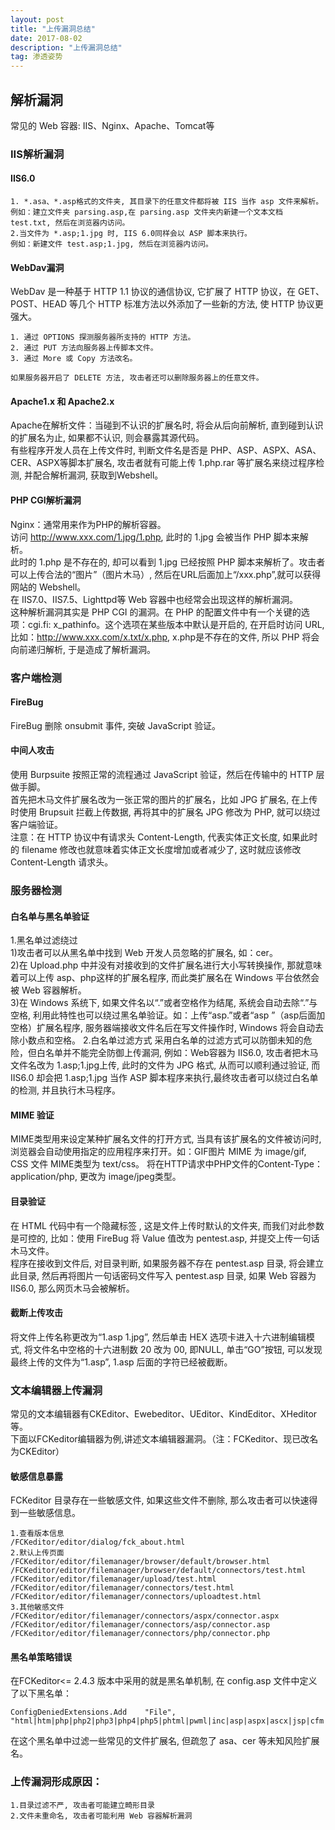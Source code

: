 ```yaml
---
layout: post
title: "上传漏洞总结"
date: 2017-08-02
description: "上传漏洞总结"
tag: 渗透姿势
---
```

## 解析漏洞
常见的 Web 容器: IIS、Nginx、Apache、Tomcat等
### IIS解析漏洞
#### IIS6.0
```
1. *.asa、*.asp格式的文件夹, 其目录下的任意文件都将被 IIS 当作 asp 文件来解析。
例如：建立文件夹 parsing.asp,在 parsing.asp 文件夹内新建一个文本文档 test.txt, 然后在浏览器内访问。
2.当文件为 *.asp;1.jpg 时, IIS 6.0同样会以 ASP 脚本来执行。
例如：新建文件 test.asp;1.jpg, 然后在浏览器内访问。
```
#### WebDav漏洞
WebDav 是一种基于 HTTP 1.1 协议的通信协议, 它扩展了 HTTP 协议，在 GET、POST、HEAD 等几个 HTTP 标准方法以外添加了一些新的方法, 使 HTTP 协议更强大。
```
1. 通过 OPTIONS 探测服务器所支持的 HTTP 方法。
2. 通过 PUT 方法向服务器上传脚本文件。
3. 通过 More 或 Copy 方法改名。

如果服务器开启了 DELETE 方法, 攻击者还可以删除服务器上的任意文件。
```
#### Apache1.x 和 Apache2.x
Apache在解析文件：当碰到不认识的扩展名时, 将会从后向前解析, 直到碰到认识的扩展名为止, 如果都不认识, 则会暴露其源代码。<br>
有些程序开发人员在上传文件时, 判断文件名是否是 PHP、ASP、ASPX、ASA、CER、ASPX等脚本扩展名, 攻击者就有可能上传 1.php.rar 等扩展名来绕过程序检测, 并配合解析漏洞, 获取到Webshell。
#### PHP CGI解析漏洞
Nginx：通常用来作为PHP的解析容器。<br>
访问 http://www.xxx.com/1.jpg/1.php, 此时的 1.jpg 会被当作 PHP 脚本来解析。<br>
此时的 1.php 是不存在的, 却可以看到 1.jpg 已经按照 PHP 脚本来解析了。攻击者可以上传合法的“图片”（图片木马）, 然后在URL后面加上“/xxx.php”,就可以获得网站的 Webshell。<br>
在 IIS7.0、IIS7.5、Lighttpd等 Web 容器中也经常会出现这样的解析漏洞。<br>
这种解析漏洞其实是 PHP CGI 的漏洞。在 PHP 的配置文件中有一个关键的选项：cgi.fi: x_pathinfo。这个选项在某些版本中默认是开启的, 在开启时访问 URL, 比如：http://www.xxx.com/x.txt/x.php, x.php是不存在的文件, 所以 PHP 将会向前递归解析, 于是造成了解析漏洞。
### 客户端检测
#### FireBug
FireBug 删除 onsubmit 事件, 突破 JavaScript 验证。
#### 中间人攻击
使用 Burpsuite 按照正常的流程通过 JavaScript 验证，然后在传输中的 HTTP 层做手脚。<br>
首先把木马文件扩展名改为一张正常的图片的扩展名，比如 JPG 扩展名, 在上传时使用 Brupsuit 拦截上传数据, 再将其中的扩展名 JPG 修改为 PHP, 就可以绕过客户端验证。<br>
注意：在 HTTP 协议中有请求头 Content-Length, 代表实体正文长度, 如果此时的 filename 修改也就意味着实体正文长度增加或者减少了, 这时就应该修改 Content-Length 请求头。
### 服务器检测
#### 白名单与黑名单验证
1.黑名单过滤绕过<br>
1)攻击者可以从黑名单中找到 Web 开发人员忽略的扩展名, 如：cer。<br>
2)在 Upload.php 中并没有对接收到的文件扩展名进行大小写转换操作, 那就意味着可以上传 asp、php这样的扩展名程序, 而此类扩展名在 Windows 平台依然会被 Web 容器解析。<br>
3)在 Windows 系统下, 如果文件名以“.”或者空格作为结尾, 系统会自动去除“.”与空格, 利用此特性也可以绕过黑名单验证。如：上传“asp.”或者“asp ”（asp后面加空格）扩展名程序, 服务器端接收文件名后在写文件操作时, Windows 将会自动去除小数点和空格。
2.白名单过滤方式
采用白名单的过滤方式可以防御未知的危险，但白名单并不能完全防御上传漏洞, 例如：Web容器为 IIS6.0, 攻击者把木马文件名改为 1.asp;1.jpg上传, 此时的文件为 JPG 格式, 从而可以顺利通过验证, 而 IIS6.0 却会把 1.asp;1.jpg 当作 ASP 脚本程序来执行,最终攻击者可以绕过白名单的检测, 并且执行木马程序。
#### MIME 验证
MIME类型用来设定某种扩展名文件的打开方式, 当具有该扩展名的文件被访问时, 浏览器会自动使用指定的应用程序来打开。如：GIF图片 MIME 为 image/gif, CSS 文件 MIME类型为 text/css。
将在HTTP请求中PHP文件的Content-Type：application/php, 更改为 image/jpeg类型。
#### 目录验证
在 HTML 代码中有一个隐藏标签 <input type="hidden" name="Extension" value="up"/>, 这是文件上传时默认的文件夹, 而我们对此参数是可控的, 比如：使用 FireBug 将 Value 值改为 pentest.asp, 并提交上传一句话木马文件。<br>
程序在接收到文件后, 对目录判断, 如果服务器不存在 pentest.asp 目录, 将会建立此目录, 然后再将图片一句话密码文件写入 pentest.asp 目录, 如果 Web 容器为 IIS6.0, 那么网页木马会被解析。
#### 截断上传攻击
将文件上传名称更改为“1.asp 1.jpg”, 然后单击 HEX 选项卡进入十六进制编辑模式, 将文件名中空格的十六进制数 20 改为 00, 即NULL, 单击“GO”按钮, 可以发现最终上传的文件为“1.asp”, 1.asp 后面的字符已经被截断。
### 文本编辑器上传漏洞
常见的文本编辑器有CKEditor、Ewebeditor、UEditor、KindEditor、XHeditor等。<br>
下面以FCKeditor编辑器为例,讲述文本编辑器漏洞。（注：FCKeditor、现已改名为CKEditor）
#### 敏感信息暴露
FCKeditor 目录存在一些敏感文件, 如果这些文件不删除, 那么攻击者可以快速得到一些敏感信息。<br>
```
1.查看版本信息
/FCKeditor/editor/dialog/fck_about.html
2.默认上传页面
/FCKeditor/editor/filemanager/browser/default/browser.html
/FCKeditor/editor/filemanager/browser/default/connectors/test.html
/FCKeditor/editor/filemanager/upload/test.html
/FCKeditor/editor/filemanager/connectors/test.html
/FCKeditor/editor/filemanager/connectors/uploadtest.html
3.其他敏感文件
/FCKeditor/editor/filemanager/connectors/aspx/connector.aspx
/FCKeditor/editor/filemanager/connectors/asp/connector.asp
/FCKeditor/editor/filemanager/connectors/php/connector.php
```
#### 黑名单策略错误
在FCKeditor<= 2.4.3 版本中采用的就是黑名单机制, 在 config.asp 文件中定义了以下黑名单：
```
ConfigDeniedExtensions.Add    "File",
"html|htm|php|php2|php3|php4|php5|phtml|pwml|inc|asp|aspx|ascx|jsp|cfm|cfc|pl|bat|exe|com|dll|vbs|js|reg|cgi|htaccess|asis|sh|shtml|shtm|phtm"
```
在这个黑名单中过滤一些常见的文件扩展名, 但疏忽了 asa、cer 等未知风险扩展名。
### 上传漏洞形成原因：
```
1.目录过滤不严, 攻击者可能建立畸形目录
2.文件未重命名, 攻击者可能利用 Web 容器解析漏洞
```
